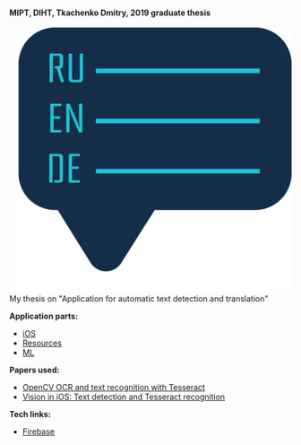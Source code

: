 #### MIPT, DIHT, Tkachenko Dmitry, 2019 graduate thesis
![SpeakThru](/res/images/Logo.png)
My thesis on "Application for automatic text detection and translation"

**Application parts:**
* [iOS](https://github.com/klabertants/mipt_thesis/tree/master/iOS/)
* [Resources](https://github.com/klabertants/mipt_thesis/tree/master/res/)
* [ML](https://github.com/klabertants/mipt_thesis/tree/master/ML/)

**Papers used:**
* [OpenCV OCR and text recognition with Tesseract](https://www.pyimagesearch.com/2018/09/17/opencv-ocr-and-text-recognition-with-tesseract/)
* [Vision in iOS: Text detection and Tesseract recognition](https://medium.com/flawless-app-stories/vision-in-ios-text-detection-and-tesseract-recognition-26bbcd735d8f)

**Tech links:**
* [Firebase](https://console.firebase.google.com/u/3/project/speakthru-d756b/overview)
